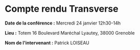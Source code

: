 # Compte rendu Transverse

**Date de la conférence :**
Mercredi 24 janvier 12h30-14h

**Lieu :**
Totem 16 Boulevard Maréchal Lyautey, 38000 Grenoble

**Nom de l'intervenant :** 
Patrick LOISEAU

